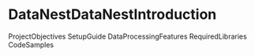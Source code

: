 # DataNestDataNestIntroduction
ProjectObjectives
SetupGuide
DataProcessingFeatures
RequiredLibraries
CodeSamples
